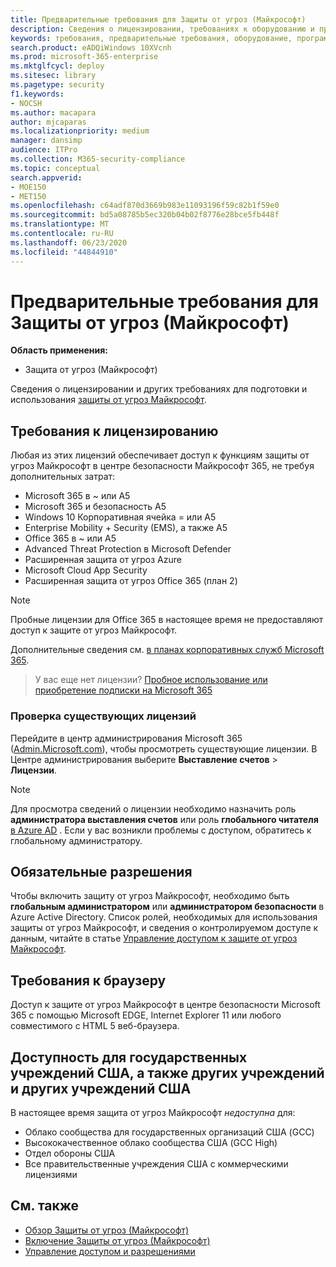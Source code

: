 ```yaml
---
title: Предварительные требования для Защиты от угроз (Майкрософт)
description: Сведения о лицензировании, требованиях к оборудованию и программному обеспечению, а также других параметрах конфигурации Защиты от угроз (Майкрософт)
keywords: требования, предварительные требования, оборудование, программное обеспечение, браузер, MTP, M365, лицензия,, A5, A5, EMS, покупка
search.product: eADQiWindows 10XVcnh
ms.prod: microsoft-365-enterprise
ms.mktglfcycl: deploy
ms.sitesec: library
ms.pagetype: security
f1.keywords:
- NOCSH
ms.author: macapara
author: mjcaparas
ms.localizationpriority: medium
manager: dansimp
audience: ITPro
ms.collection: M365-security-compliance
ms.topic: conceptual
search.appverid:
- MOE150
- MET150
ms.openlocfilehash: c64adf870d3669b983e11093196f59c82b1f59e0
ms.sourcegitcommit: bd5a08785b5ec320b04b02f8776e28bce5fb448f
ms.translationtype: MT
ms.contentlocale: ru-RU
ms.lasthandoff: 06/23/2020
ms.locfileid: "44844910"
---
```

# <a name="microsoft-threat-protection-prerequisites"></a>Предварительные требования для Защиты от угроз (Майкрософт)

**Область применения:**
- Защита от угроз (Майкрософт)

Сведения о лицензировании и других требованиях для подготовки и использования [защиты от угроз Майкрософт](microsoft-threat-protection.md).

## <a name="licensing-requirements"></a>Требования к лицензированию
Любая из этих лицензий обеспечивает доступ к функциям защиты от угроз Майкрософт в центре безопасности Майкрософт 365, не требуя дополнительных затрат:

- Microsoft 365 в ~ или A5
- Microsoft 365 и безопасность A5
- Windows 10 Корпоративная ячейка = или A5
- Enterprise Mobility + Security (EMS), а также A5 
- Office 365 в ~ или A5
- Advanced Threat Protection в Microsoft Defender
- Расширенная защита от угроз Azure 
- Microsoft Cloud App Security
- Расширенная защита от угроз Office 365 (план 2)

> [!NOTE]
> Пробные лицензии для Office 365 в настоящее время не предоставляют доступ к защите от угроз Майкрософт.

Дополнительные сведения см. [в планах корпоративных служб Microsoft 365](https://www.microsoft.com/licensing/product-licensing/microsoft-365-enterprise).

> У вас еще нет лицензии? [Пробное использование или приобретение подписки на Microsoft 365](https://docs.microsoft.com/microsoft-365/commerce/try-or-buy-microsoft-365?view=o365-worldwide)

### <a name="check-your-existing--licenses"></a>Проверка существующих лицензий
Перейдите в центр администрирования Microsoft 365 ([Admin.Microsoft.com](https://admin.microsoft.com/)), чтобы просмотреть существующие лицензии. В Центре администрирования выберите **Выставление счетов** > **Лицензии**.

>[!NOTE]
> Для просмотра сведений о лицензии необходимо назначить роль **администратора выставления счетов** или роль **глобального читателя** [в Azure AD](https://docs.microsoft.com/azure/active-directory/users-groups-roles/directory-assign-admin-roles#available-roles) . Если у вас возникли проблемы с доступом, обратитесь к глобальному администратору.

## <a name="required-permissions"></a>Обязательные разрешения
Чтобы включить защиту от угроз Майкрософт, необходимо быть **глобальным администратором** или **администратором безопасности** в Azure Active Directory. Список ролей, необходимых для использования защиты от угроз Майкрософт, и сведения о контролируемом доступе к данным, читайте в статье [Управление доступом к защите от угроз Майкрософт](mtp-permissions.md).

## <a name="browser-requirements"></a>Требования к браузеру
Доступ к защите от угроз Майкрософт в центре безопасности Microsoft 365 с помощью Microsoft EDGE, Internet Explorer 11 или любого совместимого с HTML 5 веб-браузера.

## <a name="availability-to-us-gcc-gcc-high-and-other-us-government-institutions"></a>Доступность для государственных учреждений США, а также других учреждений и других учреждений США
В настоящее время защита от угроз Майкрософт *недоступна* для:
- Облако сообщества для государственных организаций США (GCC)
- Высококачественное облако сообщества США (GCC High)
- Отдел обороны США
- Все правительственные учреждения США с коммерческими лицензиями

## <a name="related-topics"></a>См. также
- [Обзор Защиты от угроз (Майкрософт)](microsoft-threat-protection.md)
- [Включение Защиты от угроз (Майкрософт)](mtp-enable.md)
- [Управление доступом и разрешениями](mtp-permissions.md)
